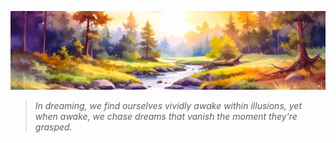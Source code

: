 ![](1746107062002.jpg)

> *In dreaming, we find ourselves vividly awake within illusions, yet when awake, we chase dreams that vanish the moment they're grasped.*
